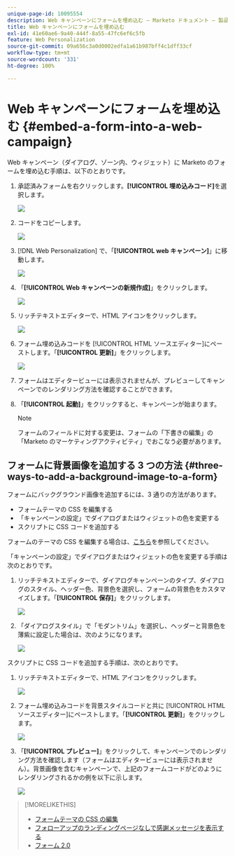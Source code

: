 ```yaml
---
unique-page-id: 10095554
description: Web キャンペーンにフォームを埋め込む — Marketo ドキュメント — 製品ドキュメント
title: Web キャンペーンにフォームを埋め込む
exl-id: 41e60ae6-9a40-444f-8a55-47fc6ef6c5fb
feature: Web Personalization
source-git-commit: 09a656c3a0d0002edfa1a61b987bff4c1dff33cf
workflow-type: tm+mt
source-wordcount: '331'
ht-degree: 100%

---
```


# Web キャンペーンにフォームを埋め込む {#embed-a-form-into-a-web-campaign}

Web キャンペーン（ダイアログ、ゾーン内、ウィジェット）に Marketo のフォームを埋め込む手順は、以下のとおりです。

1. 承認済みフォームを右クリックします。**[!UICONTROL 埋め込みコード]**&#x200B;を選択します。

   ![](assets/image2015-12-16-10-3a58-3a39.png)

1. コードをコピーします。

   ![](assets/image2015-12-16-11-3a16-3a24.png)

1. [!DNL Web Personalization] で、「**[!UICONTROL web キャンペーン]**」に移動します。

   ![](assets/web-campaigns-hand-7.jpg)

1. 「**[!UICONTROL Web キャンペーンの新規作成]**」をクリックします。

   ![](assets/create-new-web-campaign-hand-1.jpg)

1. リッチテキストエディターで、HTML アイコンをクリックします。

   ![](assets/five-1.png)

1. フォーム埋め込みコードを [!UICONTROL HTML ソースエディター]にペーストします。「**[!UICONTROL 更新]**」をクリックします。

   ![](assets/six-1.png)

1. フォームはエディタービューには表示されませんが、プレビューしてキャンペーンでのレンダリング方法を確認することができます。

1. 「**[!UICONTROL 起動]**」をクリックすると、キャンペーンが始まります。

   >[!NOTE]
   >
   >フォームのフィールドに対する変更は、フォームの「下書きの編集」の「Marketo のマーケティングアクティビティ」でおこなう必要があります。

## フォームに背景画像を追加する 3 つの方法 {#three-ways-to-add-a-background-image-to-a-form}

フォームにバックグラウンド画像を追加するには、3 通りの方法があります。

* フォームテーマの CSS を編集する
* 「キャンペーンの設定」でダイアログまたはウィジェットの色を変更する
* スクリプトに CSS コードを追加する

フォームのテーマの CSS を編集する場合は、[こちら](/help/marketo/product-docs/demand-generation/forms/form-design/edit-the-css-of-a-form-theme.md)を参照してください。

「キャンペーンの設定」でダイアログまたはウィジェットの色を変更する手順は次のとおりです。

1. リッチテキストエディターで、ダイアログキャンペーンのタイプ、ダイアログのスタイル、ヘッダー色、背景色を選択し、フォームの背景色をカスタマイズします。「**[!UICONTROL 保存]**」をクリックします。

   ![](assets/image2015-12-29-18-3a28-3a31.png)

1. 「ダイアログスタイル」で「モダントリム」を選択し、ヘッダーと背景色を薄紫に設定した場合は、次のようになります。

   ![](assets/image2015-12-29-18-3a27-3a31.png)

スクリプトに CSS コードを追加する手順は、次のとおりです。

1. リッチテキストエディターで、HTML アイコンをクリックします。

   ![](assets/image2015-12-29-17-3a56-3a13.png)

1. フォーム埋め込みコードを背景スタイルコードと共に [!UICONTROL HTML ソースエディター]にペーストします。「**[!UICONTROL 更新]**」をクリックします。

   ![](assets/image2015-12-29-18-3a1-3a15.png)

1. 「**[!UICONTROL プレビュー]**」をクリックして、キャンペーンでのレンダリング方法を確認します（フォームはエディタービューには表示されません）。背景画像を含むキャンペーンで、上記のフォームコードがどのようにレンダリングされるかの例を以下に示します。

   ![](assets/image2015-12-29-18-3a20-3a35.png)

>[!MORELIKETHIS]
>
>* [フォームテーマの CSS の編集](/help/marketo/product-docs/demand-generation/forms/form-design/edit-the-css-of-a-form-theme.md)
>* [フォローアップのランディングページなしで感謝メッセージを表示する](https://developers.marketo.com/blog/show-thank-you-message-without-a-follow-up-landing-page/)
>* [フォーム 2.0](https://experienceleague.adobe.com/ja/docs/marketo-developer/marketo/javascriptapi/forms-api-reference)
